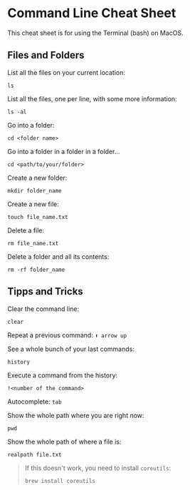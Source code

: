 # Command Line Cheat Sheet

This cheat sheet is for using the Terminal (bash) on MacOS.

## Files and Folders

List all the files on your current location:
```
ls
```

List all the files, one per line, with some more information:
```
ls -al
```

Go into a folder:
```
cd <folder name>
```

Go into a folder in a folder in a folder...
```
cd <path/to/your/folder>
```

Create a new folder:
```
mkdir folder_name
```

Create a new file:
```
touch file_name.txt
```

Delete a file:
```
rm file_name.txt
```

Delete a folder and all its contents:
```
rm -rf folder_name
```

## Tipps and Tricks

Clear the command line:
```
clear
```

Repeat a previous command: `⬆️ arrow up`

See a whole bunch of your last commands:
```
history
```

Execute a command from the history:
```
!<number of the command>
```

Autocomplete: `tab`

Show the whole path where you are right now:
```
pwd
```

Show the whole path of where a file is:
```
realpath file.txt
```
> If this doesn't work, you need to install `coreutils`:
>
> `brew install coreutils`

